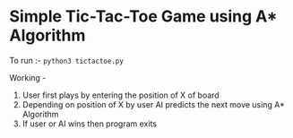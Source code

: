 # Simple Tic-Tac-Toe Game using A* Algorithm

To run :-
<code>python3 tictactoe.py</code>

Working - 

1. User first plays by entering the position of X of board
2. Depending on position of X by user AI predicts the next move using A* Algorithm
3. If user or AI wins then program exits
